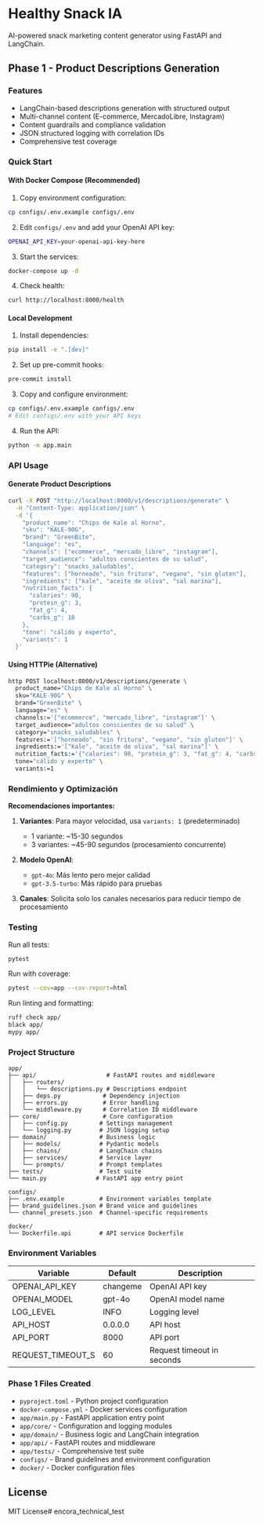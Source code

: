# Healthy Snack IA

AI-powered snack marketing content generator using FastAPI and LangChain.

## Phase 1 - Product Descriptions Generation

### Features
- LangChain-based descriptions generation with structured output
- Multi-channel content (E-commerce, MercadoLibre, Instagram)
- Content guardrails and compliance validation
- JSON structured logging with correlation IDs
- Comprehensive test coverage

### Quick Start

#### With Docker Compose (Recommended)

1. Copy environment configuration:
```bash
cp configs/.env.example configs/.env
```

2. Edit `configs/.env` and add your OpenAI API key:
```bash
OPENAI_API_KEY=your-openai-api-key-here
```

3. Start the services:
```bash
docker-compose up -d
```

4. Check health:
```bash
curl http://localhost:8000/health
```

#### Local Development

1. Install dependencies:
```bash
pip install -e ".[dev]"
```

2. Set up pre-commit hooks:
```bash
pre-commit install
```

3. Copy and configure environment:
```bash
cp configs/.env.example configs/.env
# Edit configs/.env with your API keys
```

4. Run the API:
```bash
python -m app.main
```

### API Usage

#### Generate Product Descriptions

```bash
curl -X POST "http://localhost:8000/v1/descriptions/generate" \
  -H "Content-Type: application/json" \
  -d '{
    "product_name": "Chips de Kale al Horno",
    "sku": "KALE-90G",
    "brand": "GreenBite",
    "language": "es",
    "channels": ["ecommerce", "mercado_libre", "instagram"],
    "target_audience": "adultos conscientes de su salud",
    "category": "snacks_saludables",
    "features": ["horneado", "sin fritura", "vegano", "sin gluten"],
    "ingredients": ["kale", "aceite de oliva", "sal marina"],
    "nutrition_facts": {
      "calories": 90,
      "protein_g": 3,
      "fat_g": 4,
      "carbs_g": 10
    },
    "tone": "cálido y experto",
    "variants": 1
  }'
```

#### Using HTTPie (Alternative)

```bash
http POST localhost:8000/v1/descriptions/generate \
  product_name="Chips de Kale al Horno" \
  sku="KALE-90G" \
  brand="GreenBite" \
  language="es" \
  channels:='["ecommerce", "mercado_libre", "instagram"]' \
  target_audience="adultos conscientes de su salud" \
  category="snacks_saludables" \
  features:='["horneado", "sin fritura", "vegano", "sin gluten"]' \
  ingredients:='["kale", "aceite de oliva", "sal marina"]' \
  nutrition_facts:='{"calories": 90, "protein_g": 3, "fat_g": 4, "carbs_g": 10}' \
  tone="cálido y experto" \
  variants:=1
```

### Rendimiento y Optimización

**Recomendaciones importantes:**

1. **Variantes**: Para mayor velocidad, usa `variants: 1` (predeterminado)
   - 1 variante: ~15-30 segundos
   - 3 variantes: ~45-90 segundos (procesamiento concurrente) 

2. **Modelo OpenAI**: 
   - `gpt-4o`: Más lento pero mejor calidad
   - `gpt-3.5-turbo`: Más rápido para pruebas

3. **Canales**: Solicita solo los canales necesarios para reducir tiempo de procesamiento

### Testing

Run all tests:
```bash
pytest
```

Run with coverage:
```bash
pytest --cov=app --cov-report=html
```

Run linting and formatting:
```bash
ruff check app/
black app/
mypy app/
```

### Project Structure

```
app/
├── api/                    # FastAPI routes and middleware
│   ├── routers/
│   │   └── descriptions.py # Descriptions endpoint
│   ├── deps.py            # Dependency injection
│   ├── errors.py          # Error handling
│   └── middleware.py      # Correlation ID middleware
├── core/                  # Core configuration
│   ├── config.py         # Settings management
│   └── logging.py        # JSON logging setup
├── domain/               # Business logic
│   ├── models/           # Pydantic models
│   ├── chains/           # LangChain chains
│   ├── services/         # Service layer
│   └── prompts/          # Prompt templates
├── tests/                # Test suite
└── main.py              # FastAPI app entry point

configs/
├── .env.example          # Environment variables template
├── brand_guidelines.json # Brand voice and guidelines
└── channel_presets.json  # Channel-specific requirements

docker/
└── Dockerfile.api        # API service Dockerfile
```

### Environment Variables

| Variable | Default | Description |
|----------|---------|-------------|
| OPENAI_API_KEY | changeme | OpenAI API key |
| OPENAI_MODEL | gpt-4o | OpenAI model name |
| LOG_LEVEL | INFO | Logging level |
| API_HOST | 0.0.0.0 | API host |
| API_PORT | 8000 | API port |
| REQUEST_TIMEOUT_S | 60 | Request timeout in seconds |

### Phase 1 Files Created

- `pyproject.toml` - Python project configuration
- `docker-compose.yml` - Docker services configuration
- `app/main.py` - FastAPI application entry point
- `app/core/` - Configuration and logging modules
- `app/domain/` - Business logic and LangChain integration
- `app/api/` - FastAPI routes and middleware
- `app/tests/` - Comprehensive test suite
- `configs/` - Brand guidelines and environment configuration
- `docker/` - Docker configuration files

## License

MIT License# encora_technical_test
